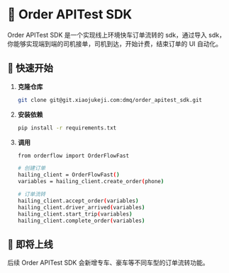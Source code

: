 # 🌟 Order APITest SDK
Order APITest SDK 是一个实现线上环境快车订单流转的 sdk，通过导入 sdk，你能够实现端到端的司机接单，司机到达，开始计费，结束订单的 UI 自动化。

## 🚀 快速开始

1. **克隆仓库** 

    ```bash 
    git clone git@git.xiaojukeji.com:dmq/order_apitest_sdk.git
    ```

2. **安装依赖**

    ```bash
    pip install -r requirements.txt
    ```

2. **调用**

    ```bash
    from orderflow import OrderFlowFast
    
    # 创建订单
    hailing_client = OrderFlowFast()
    variables = hailing_client.create_order(phone)
    
    # 订单流转
    hailing_client.accept_order(variables)
    hailing_client.driver_arrived(variables)
    hailing_client.start_trip(variables)
    hailing_client.complete_order(variables)
    ```

## 🧐 即将上线
后续 Order APITest SDK 会新增专车、豪车等不同车型的订单流转功能。